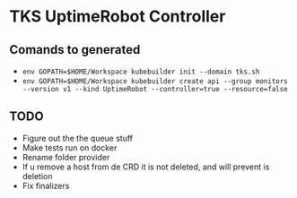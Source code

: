 # TKS UptimeRobot Controller 

## Comands to generated

- `env GOPATH=$HOME/Workspace kubebuilder init --domain tks.sh`
- `env GOPATH=$HOME/Workspace kubebuilder create api --group monitors --version v1 --kind UptimeRobot --controller=true --resource=false`

## TODO

- Figure out the the queue stuff
- Make tests run on docker
- Rename folder provider
- If u remove a host from de CRD it is not deleted, and will prevent is deletion
- Fix finalizers
